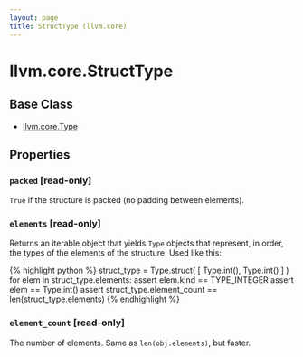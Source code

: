 ```yaml
---
layout: page
title: StructType (llvm.core)
---
```


# llvm.core.StructType

## Base Class

- [llvm.core.Type](llvm.core.Type.html)

## Properties


### `packed` \[read-only]

`True` if the structure is packed (no padding between elements).


### `elements` \[read-only]

Returns an iterable object that yields `Type` objects that
represent, in order, the types of the elements of the structure.
Used like this:

{% highlight python %}
struct_type = Type.struct( [ Type.int(), Type.int() ] )
for elem in struct_type.elements:
    assert elem.kind == TYPE_INTEGER
    assert elem == Type.int()
assert struct_type.element_count == len(struct_type.elements)
{% endhighlight %}


### `element_count` \[read-only]

The number of elements. Same as `len(obj.elements)`, but faster.

